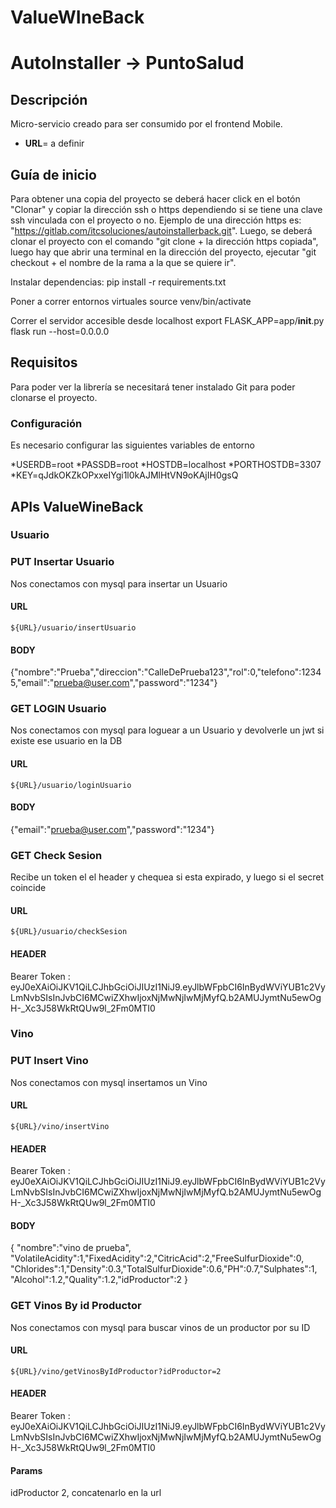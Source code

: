 # ValueWIneBack
# AutoInstaller -> PuntoSalud

## Descripción
Micro-servicio creado para ser consumido por el frontend Mobile.


* **URL**= a definir 


## Guía de inicio
Para obtener una copia del proyecto se deberá hacer click en el botón "Clonar" y copiar la dirección ssh o https dependiendo si se tiene una clave ssh vinculada con el proyecto o no. Ejemplo de una dirección https es: "https://gitlab.com/itcsoluciones/autoinstallerback.git". Luego, se deberá clonar el proyecto con el comando "git clone + la dirección https copiada", luego hay que abrir una terminal en la dirección del proyecto, ejecutar "git checkout + el nombre de la rama a la que se quiere ir".

Instalar dependencias:
pip install -r requirements.txt

Poner a correr entornos virtuales
source venv/bin/activate

Correr el servidor accesible desde localhost
export FLASK_APP=app/__init__.py 
flask run --host=0.0.0.0

## Requisitos
Para poder ver la librería se necesitará tener instalado Git para poder clonarse el proyecto.

### Configuración
Es necesario configurar las siguientes variables de entorno

*USERDB=root
*PASSDB=root
*HOSTDB=localhost
*PORTHOSTDB=3307
*KEY=qJdkOKZkOPxxeIYgi1l0kAJMlHtVN9oKAjIH0gsQ


## APIs ValueWineBack

### Usuario 

### PUT Insertar Usuario

Nos conectamos con mysql para insertar un Usuario

#### URL
```
${URL}/usuario/insertUsuario
```

#### BODY

{"nombre":"Prueba","direccion":"CalleDePrueba123","rol":0,"telefono":12345,"email":"prueba@user.com","password":"1234"}

### GET LOGIN Usuario

Nos conectamos con mysql para loguear a un Usuario y devolverle un jwt si existe ese usuario en la DB

#### URL
```
${URL}/usuario/loginUsuario
```

#### BODY

{"email":"prueba@user.com","password":"1234"}

### GET Check Sesion

Recibe un token el el header y chequea si esta expirado, y luego si el secret coincide

#### URL
```
${URL}/usuario/checkSesion
```

#### HEADER

Bearer Token : eyJ0eXAiOiJKV1QiLCJhbGciOiJIUzI1NiJ9.eyJlbWFpbCI6InBydWViYUB1c2VyLmNvbSIsInJvbCI6MCwiZXhwIjoxNjMwNjIwMjMyfQ.b2AMUJymtNu5ewOgH-_Xc3J58WkRtQUw9l_2Fm0MTI0

### Vino

### PUT Insert Vino

Nos conectamos con mysql insertamos un Vino

#### URL
```
${URL}/vino/insertVino
```
#### HEADER

Bearer Token : eyJ0eXAiOiJKV1QiLCJhbGciOiJIUzI1NiJ9.eyJlbWFpbCI6InBydWViYUB1c2VyLmNvbSIsInJvbCI6MCwiZXhwIjoxNjMwNjIwMjMyfQ.b2AMUJymtNu5ewOgH-_Xc3J58WkRtQUw9l_2Fm0MTI0

#### BODY

{
    "nombre":"vino de prueba", "VolatileAcidity":1,"FixedAcidity":2,"CitricAcid":2,"FreeSulfurDioxide":0,
    "Chlorides":1,"Density":0.3,"TotalSulfurDioxide":0.6,"PH":0.7,"Sulphates":1, "Alcohol":1.2,"Quality":1.2,"idProductor":2
}

### GET Vinos By id Productor

Nos conectamos con mysql para buscar vinos de un productor por su ID

#### URL
```
${URL}/vino/getVinosByIdProductor?idProductor=2
```
#### HEADER

Bearer Token : eyJ0eXAiOiJKV1QiLCJhbGciOiJIUzI1NiJ9.eyJlbWFpbCI6InBydWViYUB1c2VyLmNvbSIsInJvbCI6MCwiZXhwIjoxNjMwNjIwMjMyfQ.b2AMUJymtNu5ewOgH-_Xc3J58WkRtQUw9l_2Fm0MTI0

#### Params

idProductor 2, concatenarlo en la url
